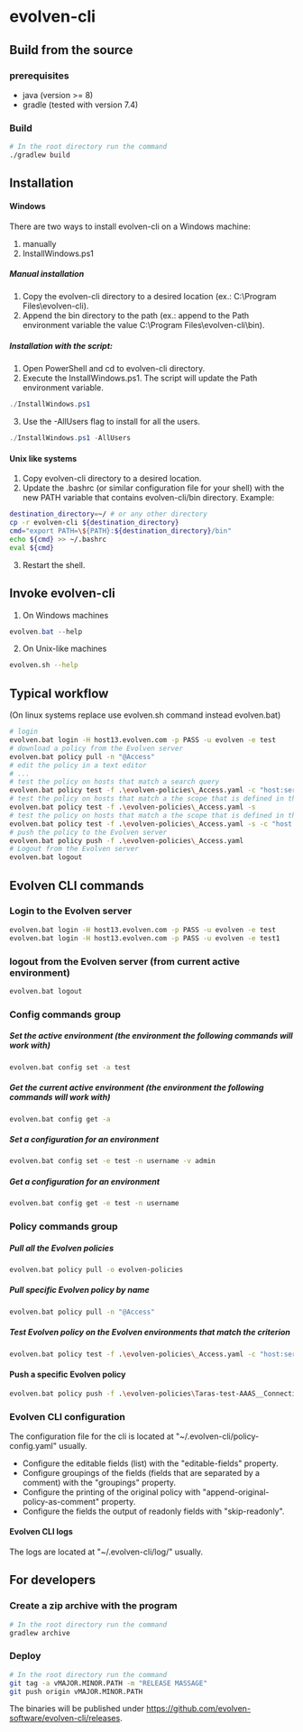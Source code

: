 # evolven-cli


## Build from the source
### prerequisites
* java (version >= 8)
* gradle (tested with version 7.4)

### Build
```bash
# In the root directory run the command
./gradlew build
```

## Installation
#### Windows
There are two ways to install evolven-cli on a Windows machine: 
1. manually 
2. InstallWindows.ps1
##### Manual installation
1. Copy the evolven-cli directory to a desired location (ex.: C:\Program Files\evolven-cli).
2. Append the bin directory to the path (ex.: append to the Path environment variable the value C:\Program Files\evolven-cli\bin).
##### Installation with the script:
1. Open PowerShell and cd to evolven-cli directory.
2. Execute the InstallWindows.ps1. The script will update the Path environment variable.
```PowerShell
./InstallWindows.ps1
```
3. Use the -AllUsers flag to install for all the users.
```PowerShell
./InstallWindows.ps1 -AllUsers
```

#### Unix like systems
1. Copy evolven-cli directory to a desired location.
2. Update the .bashrc (or similar configuration file for your shell) with the new PATH variable that contains evolven-cli/bin directory. Example:
```bash
destination_directory=~/ # or any other directory
cp -r evolven-cli ${destination_directory}
cmd="export PATH=\${PATH}:${destination_directory}/bin"
echo ${cmd} >> ~/.bashrc
eval ${cmd}
```
3. Restart the shell.

## Invoke evolven-cli
1. On Windows machines 
```PowerShell
evolven.bat --help
```
2. On Unix-like machines
```bash
evolven.sh --help
```


## Typical workflow
(On linux systems replace use evolven.sh command instead evolven.bat)
```bash
# login
evolven.bat login -H host13.evolven.com -p PASS -u evolven -e test
# download a policy from the Evolven server
evolven.bat policy pull -n "@Access"
# edit the policy in a text editor
# ...
# test the policy on hosts that match a search query
evolven.bat policy test -f .\evolven-policies\_Access.yaml -c "host:sergey"
# test the policy on hosts that match a the scope that is defined in the policy
evolven.bat policy test -f .\evolven-policies\_Access.yaml -s
# test the policy on hosts that match a the scope that is defined in the policy and the search criteria
evolven.bat policy test -f .\evolven-policies\_Access.yaml -s -c "host:sergey"
# push the policy to the Evolven server
evolven.bat policy push -f .\evolven-policies\_Access.yaml
# Logout from the Evolven server
evolven.bat logout
```

## Evolven CLI commands

### Login to the Evolven server

```bash
evolven.bat login -H host13.evolven.com -p PASS -u evolven -e test
evolven.bat login -H host13.evolven.com -p PASS -u evolven -e test1
```

### logout from the Evolven server (from current active environment)

```bash
evolven.bat logout
```

### Config commands group

##### Set the active environment (the environment the following commands will work with)
```bash
evolven.bat config set -a test
```

##### Get the current active environment (the environment the following commands will work with)
```bash
evolven.bat config get -a
```

##### Set a configuration for an environment
```bash
evolven.bat config set -e test -n username -v admin
```

##### Get a configuration for an environment
```bash
evolven.bat config get -e test -n username
```

### Policy commands group
##### Pull all the Evolven policies
```bash
evolven.bat policy pull -o evolven-policies
```
##### Pull specific Evolven policy by name
```bash
evolven.bat policy pull -n "@Access"
```

##### Test Evolven policy on the Evolven environments that match the criterion
```bash
evolven.bat policy test -f .\evolven-policies\_Access.yaml -c "host:sergey"
```

#### Push a specific Evolven policy
```bash
evolven.bat policy push -f .\evolven-policies\Taras-test-AAAS__Connectivity_Check___Windows__WinRM-Enabled.yaml
```

### Evolven CLI configuration
The configuration file for the cli is located at "~/.evolven-cli/policy-config.yaml" usually.

* Configure the editable fields (list) with the "editable-fields" property. 
* Configure groupings of the fields (fields that are separated by a comment) with the "groupings" property.
* Configure the printing of the original policy with "append-original-policy-as-comment" property.
* Configure the fields the output of readonly fields with "skip-readonly".

#### Evolven CLI logs
The logs are located at "~/.evolven-cli/log/" usually.

## For developers
### Create a zip archive with the program
```bash
# In the root directory run the command
gradlew archive
```
### Deploy
```bash
# In the root directory run the command
git tag -a vMAJOR.MINOR.PATH -m "RELEASE MASSAGE"
git push origin vMAJOR.MINOR.PATH
```
The binaries will be published under https://github.com/evolven-software/evolven-cli/releases.

